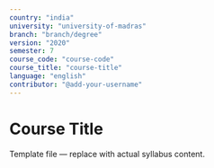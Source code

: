 ```yaml
---
country: "india"
university: "university-of-madras"
branch: "branch/degree"
version: "2020"
semester: 7
course_code: "course-code"
course_title: "course-title"
language: "english"
contributor: "@add-your-username"
---
```


# Course Title

Template file — replace with actual syllabus content.
